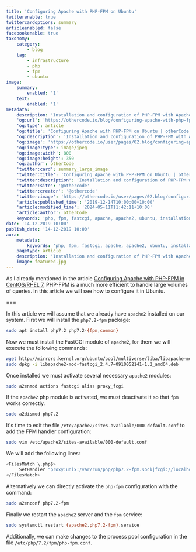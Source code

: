 ```yaml
---
title: 'Configuring Apache with PHP-FPM on Ubuntu'
twitterenable: true
twittercardoptions: summary
articleenabled: false
facebookenable: true
taxonomy:
    category:
        - blog
    tag:
        - infrastructure
        - php
        - fpm
        - ubuntu
image:
    summary:
        enabled: '1'
    text:
        enabled: '1'
metadata:
    description: 'Installation and configuration of PHP-FPM with Apache2 on Ubuntu.'
    'og:url': 'https://othercode.io/blog/configuring-apache-with-php-fpm-on-ubuntu'
    'og:type': article
    'og:title': 'Configuring Apache with PHP-FPM on Ubuntu | otherCode'
    'og:description': 'Installation and configuration of PHP-FPM with Apache2 on Ubuntu.'
    'og:image': 'https://othercode.io/user/pages/02.blog/configuring-apache-with-php-fpm-on-ubuntu/featured.jpg'
    'og:image:type': image/jpeg
    'og:image:width': 800
    'og:image:height': 350
    'og:author': otherCode
    'twitter:card': summary_large_image
    'twitter:title': 'Configuring Apache with PHP-FPM on Ubuntu | otherCode'
    'twitter:description': 'Installation and configuration of PHP-FPM with Apache2 on Ubuntu.'
    'twitter:site': '@othercode'
    'twitter:creator': '@othercode'
    'twitter:image': 'https://othercode.io/user/pages/02.blog/configuring-apache-with-php-fpm-on-ubuntu/featured.jpg'
    'article:published_time': '2019-12-14T10:00:00+10:00'
    'article:modified_time': '2024-05-11T11:42:11+10:00'
    'article:author': otherCode
    keywords: 'php, fpm, fastcgi, apache, apache2, ubuntu, installation and configuration'
date: '14-12-2019 10:00'
publish_date: '14-12-2019 10:00'
aura:
    metadata:
        keywords: 'php, fpm, fastcgi, apache, apache2, ubuntu, installation and configuration'
    pagetype: article
    description: 'Installation and configuration of PHP-FPM with Apache2 on Ubuntu.'
    image: featured.jpg
---
```


As I already mentioned in the article [Configuring Apache with PHP-FPM in CentOS/RHEL 7](/blog/configuring-apache-with-php-fpm-on-centos-rhel-7), PHP-FPM is a much more efficient to handle large volumes of queries. In this article we will see how to configure it in Ubuntu.

===

In this article we will assume that we already have `apache2` installed on our system. First we will install the `php7.2-fpm` package:

```bash
sudo apt install php7.2 php7.2-{fpm,common}
```

Now we must install the FastCGI module of `apache2`, for them we will execute the following commands:

```bash
wget http://mirrors.kernel.org/ubuntu/pool/multiverse/liba/libapache-mod-fastcgi/libapache2-mod-fastcgi_2.4.7\~0910052141-1.2_amd64.deb
sudo dpkg -i libapache2-mod-fastcgi_2.4.7~0910052141-1.2_amd64.deb
```

Once installed we must activate several necessary `apache2` modules:

```bash
sudo a2enmod actions fastcgi alias proxy_fcgi
```

If the `apache2` php module is activated, we must deactivate it so that `fpm` works correctly.

```bash
sudo a2dismod php7.2
```

It's time to edit the file `/etc/apache2/sites-available/000-default.conf` to add the FPM handler configuration:

```bash
sudo vim /etc/apache2/sites-available/000-default.conf
```

We will add the following lines:

```bash
<FilesMatch \.php$>
     SetHandler "proxy:unix:/var/run/php/php7.2-fpm.sock|fcgi://localhost/"
</FilesMatch>
```

Alternatively we can directly activate the `php-fpm` configuration with the command:

```bash
sudo a2enconf php7.2-fpm
```

Finally we restart the `apache2` server and the `fpm` service:

```bash
sudo systemctl restart {apache2,php7.2-fpm}.service
```
Additionally, we can make changes to the process pool configuration in the file `/etc/php/7.2/fpm/php-fpm.conf`.
